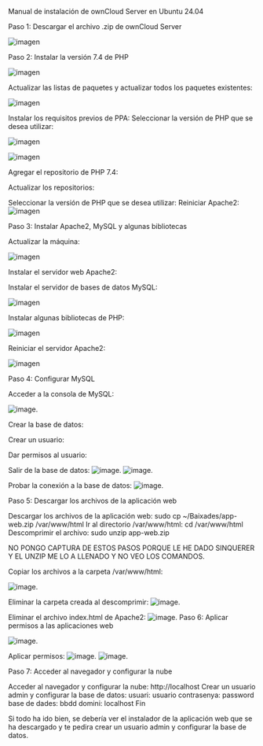 Manual de instalación de ownCloud Server en Ubuntu 24.04

Paso 1: Descargar el archivo .zip de ownCloud Server

![imagen](0.png)

Paso 2: Instalar la versión 7.4 de PHP

![imagen](1.png)

Actualizar las listas de paquetes y actualizar todos los paquetes existentes:

![imagen](2.png)


Instalar los requisitos previos de PPA:
Seleccionar la versión de PHP que se desea utilizar:


![imagen](3.png)

![imagen](4.png)

Agregar el repositorio de PHP 7.4:

Actualizar los repositorios:


Seleccionar la versión de PHP que se desea utilizar:
Reiniciar Apache2:
![imagen](5.png)

Paso 3: Instalar Apache2, MySQL y algunas bibliotecas

Actualizar la máquina:

![imagen](6.png)


Instalar el servidor web Apache2:

Instalar el servidor de bases de datos MySQL:


![imagen](7.png)


Instalar algunas bibliotecas de PHP:

![imagen](8.png)


Reiniciar el servidor Apache2:

![imagen](9.png)


Paso 4: Configurar MySQL

Acceder a la consola de MySQL:

![image](10.png).

Crear la base de datos:

Crear un usuario:

Dar permisos al usuario:

Salir de la base de datos:
![image](11.png).
![image](12.png).




Probar la conexión a la base de datos:
![image](13.png).

Paso 5: Descargar los archivos de la aplicación web

Descargar los archivos de la aplicación web:
sudo cp ~/Baixades/app-web.zip /var/www/html
Ir al directorio /var/www/html:
cd /var/www/html
Descomprimir el archivo:
sudo unzip app-web.zip

NO PONGO CAPTURA DE ESTOS PASOS PORQUE LE HE DADO SINQUERER Y EL UNZIP ME LO A LLENADO Y NO VEO LOS COMANDOS.

Copiar los archivos a la carpeta /var/www/html:

![image](14.png).


Eliminar la carpeta creada al descomprimir:
![image](15.png).

Eliminar el archivo index.html de Apache2:
![image](16.png).
Paso 6: Aplicar permisos a las aplicaciones web

![image](17.png).


Aplicar permisos:
![image](18.png).
![image](19.png).

Paso 7: Acceder al navegador y configurar la nube

Acceder al navegador y configurar la nube:
http://localhost
Crear un usuario admin y configurar la base de datos:
usuari: usuario
contrasenya: password
base de dades: bbdd
domini: localhost
Fin

Si todo ha ido bien, se debería ver el instalador de la aplicación web que se ha descargado y te pedira crear un usuario admin y configurar la base de datos.
